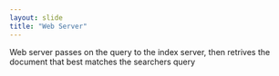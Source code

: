 ```yaml
---
layout: slide
title: "Web Server"
---
```

Web server passes on the query to the index server, then retrives the document that best matches the searchers query
